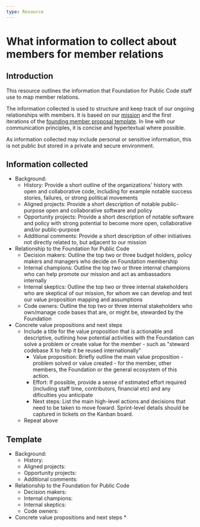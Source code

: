 ```yaml
---
type: Resource
---
```


# What information to collect about members for member relations 

## Introduction

This resource outlines the information that Foundation for Public Code staff use to map member relations.

The information collected is used to structure and keep track of our ongoing relationships with members. It is based on our [mission](../../organization/mission.md) and the first iterations of the [founding member proposal template](founding-membership-proposal.md). In line with our communication principles, it is concise and hypertextual where possible. 

As information collected may include personal or sensitive information, this is not public but stored in a private and secure environment.

## Information collected 

* Background:
   * History: Provide a short outline of the organizations' history with open and collaborative code, including for example notable success stories, failures, or strong political movements
   * Aligned projects: Provide a short description of notable public-purpose open and collaborative software and policy
   * Opportunity projects: Provide a short description of notable software and policy with strong potential to become more open, collaborative and/or public-purpose
   * Additional comments: Provide a short description of other initiatives not directly related to, but adjacent to our mission
* Relationship to the Foundation for Public Code
   * Decision makers: Outline the top two or three budget holders, policy makers and managers who decide on Foundation membership
   * Internal champions: Outline the top two or three internal champions who can help promote our mission and act as ambassadors internally
   * Internal skeptics: Outline the top two or three internal stakeholders who are skeptical of our mission, for whom we can develop and test our value proposition mapping and assumptions
   * Code owners: Outline the top two or three internal stakeholders who own/manage code bases that are, or might be, stewarded by the Foundation
* Concrete value propositions and next steps
   * Include a title for the value proposition that is actionable and descriptive, outlining how potential activities with the Foundation can solve a problem or create value for the member - such as "steward codebase X to help it be reused internationally"
      * Value proposition: Briefly outline the main value proposition - problem solved or value created - for the member, other members, the Foundation or the general ecosystem of this action.
      * Effort: If possible, provide a sense of estimated effort required (including staff time, contributors, financial etc) and any dificulties you anticipate
      * Next steps: List the main high-level actions and decisions that need to be taken to move foward. Sprint-level details should be captured in tickets on the Kanban board.
   * Repeat above

## Template 

* Background:
   * History:
   * Aligned projects:
   * Opportunity projects:
   * Additional comments:
* Relationship to the Foundation for Public Code
   * Decision makers:
   * Internal champions:
   * Internal skeptics: 
   * Code owners:
* Concrete value propositions and next steps
   * 
